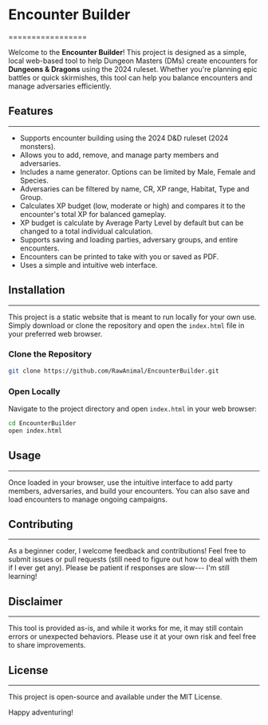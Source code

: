 # Encounter Builder

=================

Welcome to the **Encounter Builder**! This project is designed as a simple, local web-based tool to help Dungeon Masters (DMs) create encounters for **Dungeons & Dragons** using the 2024 ruleset. Whether you're planning epic battles or quick skirmishes, this tool can help you balance encounters and manage adversaries efficiently.

## Features

---

- Supports encounter building using the 2024 D&D ruleset (2024 monsters).
- Allows you to add, remove, and manage party members and adversaries.
- Includes a name generator. Options can be limited by Male, Female and Species.
- Adversaries can be filtered by name, CR, XP range, Habitat, Type and Group.
- Calculates XP budget (low, moderate or high) and compares it to the encounter's total XP for balanced gameplay.
- XP budget is calculate by Average Party Level by default but can be changed to a total individual calculation.
- Supports saving and loading parties, adversary groups, and entire encounters.
- Encounters can be printed to take with you or saved as PDF.
- Uses a simple and intuitive web interface.

## Installation

---

This project is a static website that is meant to run locally for your own use. Simply download or clone the repository and open the `index.html` file in your preferred web browser.

### Clone the Repository

```bash
git clone https://github.com/RawAnimal/EncounterBuilder.git
```

### Open Locally

Navigate to the project directory and open `index.html` in your web browser:

```bash
cd EncounterBuilder
open index.html
```

## Usage

---

Once loaded in your browser, use the intuitive interface to add party members, adversaries, and build your encounters. You can also save and load encounters to manage ongoing campaigns.

## Contributing

---

As a beginner coder, I welcome feedback and contributions! Feel free to submit issues or pull requests (still need to figure out how to deal with them if I ever get any). Please be patient if responses are slow--- I'm still learning!

## Disclaimer

---

This tool is provided as-is, and while it works for me, it may still contain errors or unexpected behaviors. Please use it at your own risk and feel free to share improvements.

## License

---

This project is open-source and available under the MIT License.

Happy adventuring!
